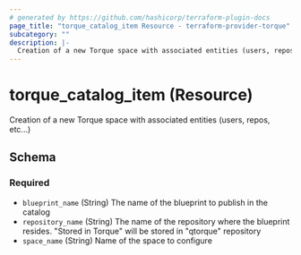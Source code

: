 ```yaml
---
# generated by https://github.com/hashicorp/terraform-plugin-docs
page_title: "torque_catalog_item Resource - terraform-provider-torque"
subcategory: ""
description: |-
  Creation of a new Torque space with associated entities (users, repos, etc...)
---
```


# torque_catalog_item (Resource)

Creation of a new Torque space with associated entities (users, repos, etc...)



<!-- schema generated by tfplugindocs -->
## Schema

### Required

- `blueprint_name` (String) The name of the blueprint to publish in the catalog
- `repository_name` (String) The name of the repository where the blueprint resides. "Stored in Torque" will be stored in "qtorque" repository
- `space_name` (String) Name of the space to configure
